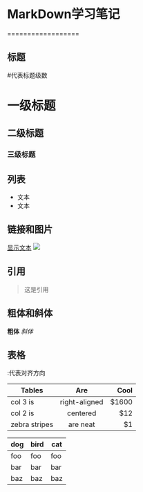 # MarkDown学习笔记
==================
## 标题
 #代表标题级数
# 一级标题
## 二级标题
### 三级标题

## 列表
- 文本
- 文本

## 链接和图片
[显示文本](链接地址)
![](图片链接地址)

## 引用
> 这是引用

## 粗体和斜体
**粗体**
*斜体*

## 表格
:代表对齐方向

| Tables        | Are           | Cool  |
| ------------- |:-------------:| -----:|
| col 3 is      | right-aligned | $1600 |
| col 2 is      | centered      |   $12 |
| zebra stripes | are neat      |    $1 |

dog | bird | cat
----|------|----
foo | foo  | foo
bar | bar  | bar
baz | baz  | baz

